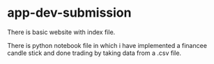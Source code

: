 # app-dev-submission
There is basic website with index file.

There is python notebook file in which i have implemented a financee candle stick and done trading by taking data from a .csv file.
